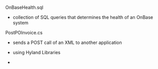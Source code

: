 OnBaseHealth.sql
 - collection of SQL queries that determines the health of an OnBase system

PostPOInvoice.cs
 - sends a POST call of an XML to another application
 - using Hyland Libraries


 - 

